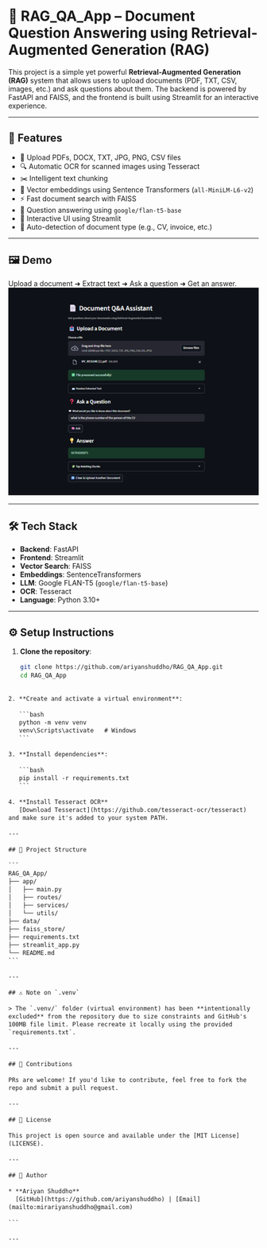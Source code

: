 # 🧠 RAG_QA_App – Document Question Answering using Retrieval-Augmented Generation (RAG)

This project is a simple yet powerful **Retrieval-Augmented Generation (RAG)** system that allows users to upload documents (PDF, TXT, CSV, images, etc.) and ask questions about them. The backend is powered by FastAPI and FAISS, and the frontend is built using Streamlit for an interactive experience.

---

## 🚀 Features

- 📄 Upload PDFs, DOCX, TXT, JPG, PNG, CSV files
- 🔍 Automatic OCR for scanned images using Tesseract
- ✂️ Intelligent text chunking
- 🧠 Vector embeddings using Sentence Transformers (`all-MiniLM-L6-v2`)
- ⚡ Fast document search with FAISS
- 🤖 Question answering using `google/flan-t5-base`
- 💬 Interactive UI using Streamlit
- 🧠 Auto-detection of document type (e.g., CV, invoice, etc.)

---

## 🖼️ Demo

Upload a document ➜ Extract text ➜ Ask a question ➜ Get an answer.
![alt text](RAG_QnA.png)

---

## 🛠️ Tech Stack

- **Backend**: FastAPI
- **Frontend**: Streamlit
- **Vector Search**: FAISS
- **Embeddings**: SentenceTransformers
- **LLM**: Google FLAN-T5 (`google/flan-t5-base`)
- **OCR**: Tesseract
- **Language**: Python 3.10+

---

## ⚙️ Setup Instructions

1. **Clone the repository**:

   ```bash
   git clone https://github.com/ariyanshuddho/RAG_QA_App.git
   cd RAG_QA_App
````

2. **Create and activate a virtual environment**:

   ```bash
   python -m venv venv
   venv\Scripts\activate   # Windows
   ```

3. **Install dependencies**:

   ```bash
   pip install -r requirements.txt
   ```

4. **Install Tesseract OCR**
   [Download Tesseract](https://github.com/tesseract-ocr/tesseract) and make sure it's added to your system PATH.

---

## 📁 Project Structure

```
RAG_QA_App/
├── app/
│   ├── main.py
│   ├── routes/
│   ├── services/
│   └── utils/
├── data/
├── faiss_store/
├── requirements.txt
├── streamlit_app.py
└── README.md
```

---

## ⚠️ Note on `.venv`

> The `.venv/` folder (virtual environment) has been **intentionally excluded** from the repository due to size constraints and GitHub's 100MB file limit. Please recreate it locally using the provided `requirements.txt`.

---

## 🤝 Contributions

PRs are welcome! If you'd like to contribute, feel free to fork the repo and submit a pull request.

---

## 📜 License

This project is open source and available under the [MIT License](LICENSE).

---

## 👤 Author

* **Ariyan Shuddho**
  [GitHub](https://github.com/ariyanshuddho) | [Email](mailto:mirariyanshuddho@gmail.com)

```

---




